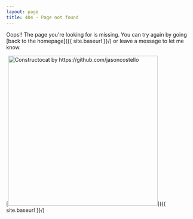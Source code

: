 ```yaml
---
layout: page
title: 404 - Page not found
---
```


Oops!! The page you're looking for is missing. You can try again by going [back to the homepage]({{ site.baseurl }}/) or leave a message to let me know.

[<img src="{{ site.baseurl }}/images/404.jpg" alt="Constructocat by https://github.com/jasoncostello" style="width: 400px;"/>]({{ site.baseurl }}/)
